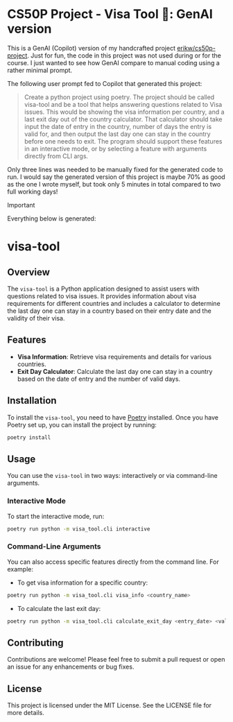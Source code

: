 # CS50P Project - Visa Tool 🛂: GenAI version
This is a GenAI (Copilot) version of my handcrafted project [erikw/cs50p-project](https://github.com/erikw/cs50p-project). Just for fun, the code in this project was not used during or for the course. I just wanted to see how GenAI compare to manual coding using a rather minimal prompt.

The following user prompt fed to Copilot that generated this project:

> Create a python project using poetry. The project should be called visa-tool and be a tool that helps answering questions related to Visa issues. This would be showing the visa information per country, and a last exit day out of the country calculator. That calculator should take input the date of entry in the country, number of days the entry is valid for, and then output the last day one can stay in the country before one needs to exit. The program should support these features in an interactive mode, or by selecting a feature with arguments directly from CLI args.

Only three lines was needed to be manually fixed for the generated code to run. I would say the generated version of this project is maybe 70% as good as the one I wrote myself, but took only 5 minutes in total compared to two full working days!



> [!IMPORTANT]
> Everything below is generated:

# visa-tool

## Overview
The `visa-tool` is a Python application designed to assist users with questions related to visa issues. It provides information about visa requirements for different countries and includes a calculator to determine the last day one can stay in a country based on their entry date and the validity of their visa.

## Features
- **Visa Information**: Retrieve visa requirements and details for various countries.
- **Exit Day Calculator**: Calculate the last day one can stay in a country based on the date of entry and the number of valid days.

## Installation
To install the `visa-tool`, you need to have [Poetry](https://python-poetry.org/) installed. Once you have Poetry set up, you can install the project by running:

```bash
poetry install
```

## Usage
You can use the `visa-tool` in two ways: interactively or via command-line arguments.

### Interactive Mode
To start the interactive mode, run:

```bash
poetry run python -m visa_tool.cli interactive
```

### Command-Line Arguments
You can also access specific features directly from the command line. For example:

- To get visa information for a specific country:

```bash
poetry run python -m visa_tool.cli visa_info <country_name>
```

- To calculate the last exit day:

```bash
poetry run python -m visa_tool.cli calculate_exit_day <entry_date> <valid_days>
```

## Contributing
Contributions are welcome! Please feel free to submit a pull request or open an issue for any enhancements or bug fixes.

## License
This project is licensed under the MIT License. See the LICENSE file for more details.